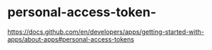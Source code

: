 # personal-access-token-
https://docs.github.com/en/developers/apps/getting-started-with-apps/about-apps#personal-access-tokens
